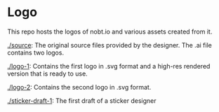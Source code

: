 # Logo

This repo hosts the logos of nobt.io and various assets created from it.

[./source](./source): The original source files provided by the designer. The .ai file contains two logos.

[./logo-1](./logo-1): Contains the first logo in .svg format and a high-res rendered version that is ready to use.

[./logo-2](./logo-2): Contains the second logo in .svg format.

[./sticker-draft-1](./sticker-draft-1): The first draft of a sticker designer